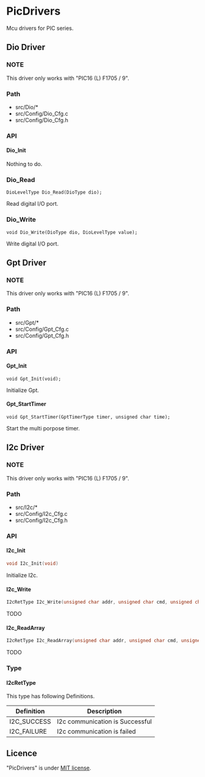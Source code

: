 # PicDrivers
Mcu drivers for PIC series.

## Dio Driver
### NOTE
This driver only works with "PIC16 (L) F1705 / 9".

### Path
* src/Dio/*
* src/Config/Dio_Cfg.c
* src/Config/Dio_Cfg.h

### API
#### Dio_Init
Nothing to do.

### Dio_Read
```
DioLevelType Dio_Read(DioType dio);
```

Read digital I/O port.

### Dio_Write
```
void Dio_Write(DioType dio, DioLevelType value);
```

Write digital I/O port.

## Gpt Driver
### NOTE
This driver only works with "PIC16 (L) F1705 / 9".

### Path
* src/Gpt/*
* src/Config/Gpt_Cfg.c
* src/Config/Gpt_Cfg.h

### API
#### Gpt_Init
```
void Gpt_Init(void);
```

Initialize Gpt.

#### Gpt_StartTimer
```
void Gpt_StartTimer(GptTimerType timer, unsigned char time);
```

Start the multi porpose timer.

## I2c Driver
### NOTE
This driver only works with "PIC16 (L) F1705 / 9".

### Path
* src/I2c/*
* src/Config/I2c_Cfg.c
* src/Config/I2c_Cfg.h

### API
#### I2c_Init
```c
void I2c_Init(void)
```

Initialize I2c.

#### I2c_Write
``` c
I2cRetType I2c_Write(unsigned char addr, unsigned char cmd, unsigned char data);
```

TODO

#### I2c_ReadArray
``` c
I2cRetType I2c_ReadArray(unsigned char addr, unsigned char cmd, unsigned char size, unsigned char* data);
```
TODO

### Type
#### I2cRetType
This type has following Definitions.

|Definition|Description|
|-|-|
|I2C_SUCCESS|I2c communication is Successful|
|I2C_FAILURE|I2c communication is failed|

## Licence
"PicDrivers" is under [MIT license](https://en.wikipedia.org/wiki/MIT_License).
